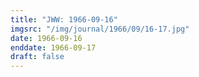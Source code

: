 ```yaml
---
title: "JWW: 1966-09-16"
imgsrc: "/img/journal/1966/09/16-17.jpg"
date: 1966-09-16
enddate: 1966-09-17
draft: false
---
```


<!-- fix pre-formatted input -->
